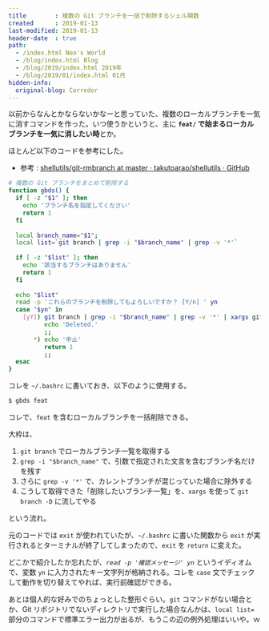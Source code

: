 ```yaml
---
title        : 複数の Git ブランチを一括で削除するシェル関数
created      : 2019-01-13
last-modified: 2019-01-13
header-date  : true
path:
  - /index.html Neo's World
  - /blog/index.html Blog
  - /blog/2019/index.html 2019年
  - /blog/2019/01/index.html 01月
hidden-info:
  original-blog: Corredor
---
```


以前からなんとかならないかなーと思っていた、複数のローカルブランチを一気に消すコマンドを作った。いつ使うかというと、主に **`feat/` で始まるローカルブランチを一気に消したい時**とか。

ほとんど以下のコードを参考にした。

- 参考 : [shellutils/git-rmbranch at master · takutoarao/shellutils · GitHub](https://github.com/takutoarao/shellutils/blob/master/git-rmbranch)

```bash
# 複数の Git ブランチをまとめて削除する
function gbds() {
  if [ -z "$1" ]; then
    echo 'ブランチ名を指定してください'
    return 1
  fi
  
  local branch_name="$1";
  local list=`git branch | grep -i "$branch_name" | grep -v '*'`
  
  if [ -z "$list" ]; then
    echo '該当するブランチはありません'
    return 1
  fi
  
  echo "$list"
  read -p 'これらのブランチを削除してもよろしいですか？ [Y/n] ' yn
  case "$yn" in
    [yY]) git branch | grep -i "$branch_name" | grep -v '*' | xargs git branch -D
          echo 'Deleted.'
          ;;
       *) echo '中止'
          return 1
          ;;
  esac
}
```

コレを `~/.bashrc` に書いておき、以下のように使用する。

```bash
$ gbds feat
```

コレで、`feat` を含むローカルブランチを一括削除できる。

大枠は、

1. `git branch` でローカルブランチ一覧を取得する
2. `grep -i "$branch_name"` で、引数で指定された文言を含むブランチ名だけを残す
3. さらに `grep -v '*'` で、カレントブランチが混じっていた場合に除外する
4. こうして取得できた「削除したいブランチ一覧」を、`xargs` を使って `git branch -D` に流してやる

という流れ。

元のコードでは `exit` が使われていたが、`~/.bashrc` に書いた関数から `exit` が実行されるとターミナルが終了してしまったので、`exit` を `return` に変えた。

どこかで紹介したか忘れたが、*`read -p '確認メッセージ' yn`* というイディオムで、変数 `yn` に入力されたキー文字列が格納される。コレを `case` 文でチェックして動作を切り替えてやれば、実行前確認ができる。

あとは個人的な好みでのちょっとした整形ぐらい。`git` コマンドがない場合とか、Git リポジトリでないディレクトリで実行した場合なんかは、`local list=` 部分のコマンドで標準エラー出力が出るが、もうこの辺の例外処理はいいや。ｗ
